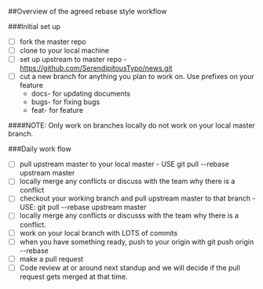 ##Overview of the agreed rebase style workflow

###Initial set up
- [ ] fork the master repo
- [ ] clone to your local machine
- [ ] set up upstream to master repo  - https://github.com/SerendipitousTypo/news.git
- [ ] cut a new branch for anything you plan to work on. Use prefixes on your feature 
    * docs- for updating documents
    * bugs- for fixing bugs
    * feat- for feature
 
####NOTE: Only work on branches locally do not work on your local master branch.

###Daily work flow
- [ ] pull upstream master to your local master - USE git pull --rebase upstream master
- [ ] locally merge any conflicts or discuss with the team why there is a conflict
- [ ] checkout your working branch and pull upstream master to that branch - USE: git pull --rebase upstream master 
- [ ] locally merge any conflicts or discusss with the team why there is a conflict.
- [ ] work on your local branch with LOTS of commits
- [ ] when you have something ready, push to your origin with git push origin --rebase  
- [ ] make a pull request 
- [ ] Code review at or around next standup and we will decide if the pull request gets merged at that time.
